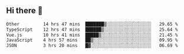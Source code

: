 ## Hi there 👋

<!--START_SECTION:waka-->

```txt
Other         14 hrs 47 mins  ███████▒░░░░░░░░░░░░░░░░░   29.65 %
TypeScript    12 hrs 47 mins  ██████▒░░░░░░░░░░░░░░░░░░   25.64 %
Vue.js        10 hrs 41 mins  █████▒░░░░░░░░░░░░░░░░░░░   21.45 %
JavaScript    4 hrs 57 mins   ██▒░░░░░░░░░░░░░░░░░░░░░░   09.95 %
JSON          3 hrs 20 mins   █▓░░░░░░░░░░░░░░░░░░░░░░░   06.69 %
```

<!--END_SECTION:waka-->
